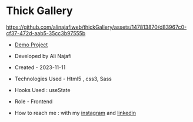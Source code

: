 # Thick Gallery


https://github.com/alinajafiweb/thickGallery/assets/147813870/d83967c0-cf37-472d-aab5-35cc3b97555b



- [Demo Project](https://alinajafiweb.github.io/thickGallery/)

- Developed by Ali Najafi

- Created - 2023-11-11

- Technologies Used - Html5 , css3, Sass

- Hooks Used : useState 

- Role - Frontend

- How to reach me : with my [instagram](https://www.instagram.com/alinajafi_web) and [linkedin](https://www.linkedin.com/in/alinajafi79/)
